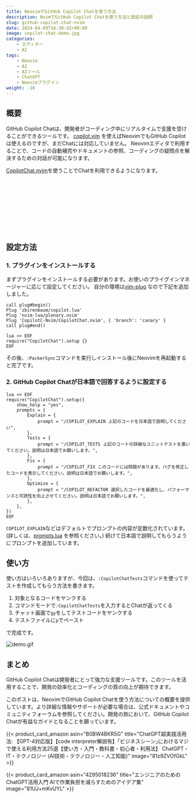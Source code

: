 ```yaml
---
title: NeovimでGitHub Copilot Chatを使う方法
description: NvimでGitHub Copilot Chatを使う方法と設定の説明
slug: github-copilot-chat-nvim
date: 2024-04-09T16:30:42+09:00
image: copilot-chat-demo.jpg
categories:
    - エディター
    - AI
tags:
    - Neovim
    - AI
    - AIツール
    - ChatGPT
    - Neovimプラグイン
weight: -10
---
```


## 概要

GitHub Copilot Chatは、開発者がコーディング中にリアルタイムで支援を受けることができるツールです。
[copilot.vim](https://github.com/github/copilot.vim) を使えばNeovimでもGitHub Copilotは使えるのですが、まだChatには対応していません。
Neovimエディタで利用することで、コードの自動補完やドキュメントの参照、コーディングの疑問点を解決するための対話が可能になります。

[CopilotChat.nvim](https://github.com/CopilotC-Nvim/CopilotChat.nvim)を使うことでChatを利用できるようになります。

<div class="iframely-embed"><div class="iframely-responsive" style="height: 140px; padding-bottom: 0;"><a href="https://github.com/CopilotC-Nvim/CopilotChat.nvim" data-iframely-url="//iframely.net/8ZyPqp6?card=small"></a></div></div>

## 設定方法

### 1. プラグインをインストールする

まずプラグインをインストールする必要があります。お使いのプライグインマネージャーに応じて設定してください。
自分の環境は[vim-plug](https://github.com/junegunn/vim-plug) なので下記を追加しました。

```vim
call plug#begin()
Plug 'zbirenbaum/copilot.lua'
Plug 'nvim-lua/plenary.nvim'
Plug 'CopilotC-Nvim/CopilotChat.nvim', { 'branch': 'canary' }
call plug#end()

lua << EOF
require("CopilotChat").setup {}
EOF
```

その後、`:PackerSync`コマンドを実行しインストール後にNeovimを再起動すると完了です。

### 2. GitHub Copilot Chatが日本語で回答するように設定する

```vim
lua << EOF
require("CopilotChat").setup({
    show_help = "yes",
    prompts = {
        Explain = {
  	    	prompt = "/COPILOT_EXPLAIN 上記のコードを日本語で説明してください",
  	    },
  	    Tests = {
  	    	prompt = "/COPILOT_TESTS 上記のコードの詳細なユニットテストを書いてください。説明は日本語でお願いします。",
  	    },
  	    Fix = {
  	    	prompt = "/COPILOT_FIX このコードには問題があります。バグを修正したコードを表示してください。説明は日本語でお願いします。",
  	    },
  	    Optimize = {
  	    	prompt = "/COPILOT_REFACTOR 選択したコードを最適化し、パフォーマンスと可読性を向上させてください。説明は日本語でお願いします。",
  	    },
    },
})
EOF
```

`COPILOT_EXPLAIN`などはデフォルトでプロンプトの内容が定数化されています。(詳しくは、[prompts.lua](https://github.com/CopilotC-Nvim/CopilotChat.nvim/blob/canary/lua/CopilotChat/prompts.lua) を参照ください。)
続けて日本語で説明してもらうようにプロンプトを追加しています。

## 使い方

使い方はいろいろありますが、今回は、`:CopilotChatTests`コマンドを使ってテストを作成してもらう方法を書きます。

1. 対象となるコードをヤンクする
2. コマンドモードで`:CopilotChatTests`を入力するとChatが返ってくる
3. チャット画面で`gy`をしてテストコードをヤンクする
4. テストファイルに`p`でペースト

で完成です。

![demo.gif](copilot-chat-demo.gif)

## まとめ

GitHub Copilot Chatは開発者にとって強力な支援ツールです。このツールを活用することで、開発の効率化とコーディングの質の向上が期待できます。

このポストは、NeovimでGitHub Copilot Chatを使う方法についての概要を提供しています。より詳細な情報やサポートが必要な場合は、公式ドキュメントやコミュニティフォーラムを参照してください。開発の旅において、GitHub Copilot Chatが有益なガイドとなることを願っています。

{{< product_card_amazon asin="B0BW4BKR5G" title="ChatGPT超実践活用法: 【GPT-4対応版】【code interpreter解説有】｢ビジネスシーン｣におけるマジで使える利用方法25選【使い方・入門・教科書・初心者・利用法】 ChatGPT・IT・テクノロジー (AI技術・テクノロジー・人工知能)" image="81z9ZVOfGkL" >}}

{{< product_card_amazon asin="4295018236" title="エンジニアのためのChatGPT活用入門 AIで作業負担を減らすためのアイデア集" image="81UJ+mKvUYL" >}}
